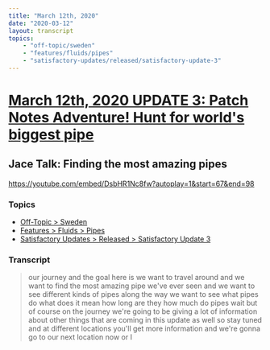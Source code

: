 ```yaml
---
title: "March 12th, 2020"
date: "2020-03-12"
layout: transcript
topics: 
    - "off-topic/sweden"
    - "features/fluids/pipes"
    - "satisfactory-updates/released/satisfactory-update-3"
---
```

# [March 12th, 2020 UPDATE 3: Patch Notes Adventure! Hunt for world's biggest pipe](../2020-03-12.md)
## Jace Talk: Finding the most amazing pipes
https://youtube.com/embed/DsbHR1Nc8fw?autoplay=1&start=67&end=98
### Topics
* [Off-Topic > Sweden](../topics/off-topic/sweden.md)
* [Features > Fluids > Pipes](../topics/features/fluids/pipes.md)
* [Satisfactory Updates > Released > Satisfactory Update 3](../topics/satisfactory-updates/released/satisfactory-update-3.md)

### Transcript

> our journey and the goal here is we want
> to travel around and we want to find the
> most amazing pipe we've ever seen and we
> want to see different kinds of pipes
> along the way we want to see what pipes
> do what does it mean how long are they
> how much do pipes wait but of course on
> the journey we're going to be giving a
> lot of information about other things
> that are coming in this update as well
> so stay tuned and at different locations
> you'll get more information and we're
> gonna go to our next location now or I
